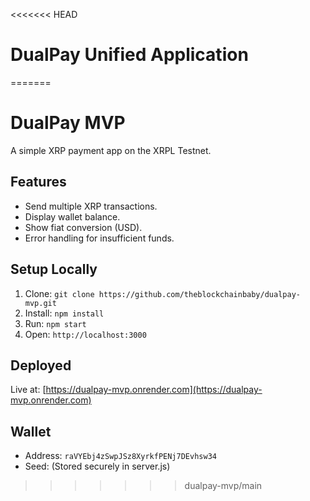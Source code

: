 <<<<<<< HEAD
# DualPay Unified Application
=======
# DualPay MVP
A simple XRP payment app on the XRPL Testnet.

## Features
- Send multiple XRP transactions.
- Display wallet balance.
- Show fiat conversion (USD).
- Error handling for insufficient funds.

## Setup Locally
1. Clone: `git clone https://github.com/theblockchainbaby/dualpay-mvp.git`
2. Install: `npm install`
3. Run: `npm start`
4. Open: `http://localhost:3000`

## Deployed
Live at: [https://dualpay-mvp.onrender.com](https://dualpay-mvp.onrender.com)

## Wallet
- Address: `raVYEbj4zSwpJSz8XyrkfPENj7DEvhsw34`
- Seed: (Stored securely in server.js)
>>>>>>> dualpay-mvp/main
